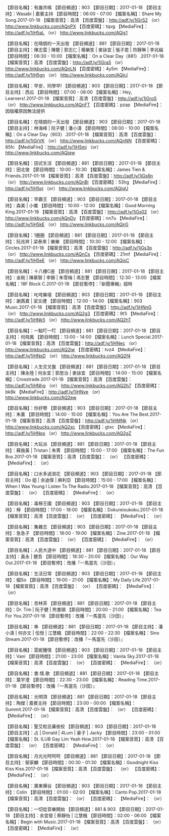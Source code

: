 【節目名稱】：有誰共鳴
【節目頻道】：903
【節目日期】：2017-01-18
【節目主持】：Wasabi | 嘉賓主持
【節目時間】：06:00 - 07:00 
【檔案名稱】：Share My Song.2017-01-18
【檔案音質】：高清
【百度雲盤】：http://adf.ly/1iGrS2 （or） http://www.linkbucks.com/AQnPX
【百度密碼】：tqvg
【MediaFire】：http://adf.ly/1iH5aL （or） http://www.linkbucks.com/AQjs1

【節目名稱】：在晴朗的一天出發
【節目頻道】：881
【節目日期】：2017-01-18
【節目主持】：陳志雲 | 陳聰 | 郭志仁 | 楊樂笙 | 麥詠宜 | 張子君 | 符靜琳 | 李兆綸
【節目時間】：06:30 - 10:00
【檔案名稱】：On a Clear Day（881）.2017-01-18
【檔案音質】：高清
【百度雲盤】：http://adf.ly/1iGra5 （or） http://www.linkbucks.com/AQnLN
【百度密碼】：4y5m
【MediaFire】：http://adf.ly/1iH5gn （or） http://www.linkbucks.com/AQjrJ

【節目名稱】：早安，同學早!
【節目頻道】：903
【節目日期】：2017-01-18
【節目主持】：西瓜
【節目時間】：07:00 - 08:00
【檔案名稱】：Hey, Learners!.2017-01-18
【檔案音質】：高清
【百度雲盤】：http://adf.ly/1iGroS （or） http://www.linkbucks.com/AQnFT
【百度密碼】：pzap
【MediaFire】：因版權原因無法提供

【節目名稱】：在晴朗的一天出發
【節目頻道】：903
【節目日期】：2017-01-18
【節目主持】：林海峰 | 阮子健 | 潘小濤
【節目時間】：08:00 - 10:00
【檔案名稱】：On a Clear Day（903）.2017-01-18
【檔案音質】：高清
【百度雲盤】：http://adf.ly/1iGrVK （or） http://www.linkbucks.com/AQnNN
【百度密碼】：85fc
【MediaFire】：http://adf.ly/1iH5mi （or） http://www.linkbucks.com/AQjqw

【節目名稱】：田式生活
【節目頻道】：881
【節目日期】：2017-01-18
【節目主持】：田北俊
【節目時間】：10:00 - 10:30
【檔案名稱】：James Tien & Friends.2017-01-18
【檔案音質】：高清
【百度雲盤】：http://adf.ly/1iGs6n （or） http://www.linkbucks.com/AQnBi
【百度密碼】：53hg
【MediaFire】：http://adf.ly/1iH5pj （or） http://www.linkbucks.com/AQjqU

【節目名稱】：早霸王
【節目頻道】：903
【節目日期】：2017-01-18
【節目主持】：森美 | 小儀
【節目時間】：10:00 - 12:00
【檔案名稱】：Good Morning King.2017-01-18
【檔案音質】：高清
【百度雲盤】：http://adf.ly/1iGs02 （or） http://www.linkbucks.com/AQnDv
【百度密碼】：nn7u
【MediaFire】：http://adf.ly/1iH5kE （or） http://www.linkbucks.com/AQjrG

【節目名稱】：1圈圈
【節目頻道】：881
【節目日期】：2017-01-18
【節目主持】：阮兆祥 | 梁泰來 | 樂樂
【節目時間】：10:30 - 12:00
【檔案名稱】：Circles.2017-01-18
【檔案音質】：高清
【百度雲盤】：http://adf.ly/1iGs3p （or） http://www.linkbucks.com/AQnCs
【百度密碼】：21mf
【MediaFire】：http://adf.ly/1iH5eE （or） http://www.linkbucks.com/AQjsC

【節目名稱】：十八樓C座
【節目頻道】：881
【節目日期】：2017-01-18
【節目主持】：金剛 | 陳慕賢 | 李錦 | 朱雪梅 | 馮志豐
【節目時間】：12:30 - 13:00
【檔案名稱】：18F Block C.2017-01-18
【節目暫停】：『新聞專輯』超時

【節目名稱】：叱咤樂壇
【節目頻道】：903
【節目日期】：2017-01-18
【節目主持】：謝茜嘉 | 梁文禮
【節目時間】：12:00 - 14:00
【檔案名稱】：903 Music.2017-01-18
【檔案音質】：高清
【百度雲盤】：http://adf.ly/1iHNnG （or） http://www.linkbucks.com/AQ2g3
【百度密碼】：9t1i
【MediaFire】：http://adf.ly/1iHNk5 （or） http://www.linkbucks.com/AQ2hT

【節目名稱】：一點叮一叮
【節目頻道】：881
【節目日期】：2017-01-18
【節目主持】：何飛鳳
【節目時間】：13:00 - 14:00
【檔案名稱】：Lunch Special.2017-01-18
【檔案音質】：高清
【百度雲盤】：http://adf.ly/1iHNec （or） http://www.linkbucks.com/AQ2iw
【百度密碼】：tvz4
【MediaFire】：http://adf.ly/1iHNsD （or） http://www.linkbucks.com/AQ2f4

【節目名稱】：人生交叉盤
【節目頻道】：881
【節目日期】：2017-01-18
【節目主持】：陳永陸 | 何永宜 | 郭思治 | 麥詠宜
【節目時間】：14:00 - 15:00
【檔案名稱】：Crosstrade.2017-01-18
【檔案音質】：高清
【百度雲盤】：http://adf.ly/1iHNhg （or） http://www.linkbucks.com/AQ2h7
【百度密碼】：bk8k
【MediaFire】：http://adf.ly/1iHNve （or） http://www.linkbucks.com/AQ2ew

【節目名稱】：你好嘢
【節目頻道】：903
【節目日期】：2017-01-18
【節目主持】：朱薰
【節目時間】：14:00 - 15:00
【檔案名稱】：You Are The Best.2017-01-18
【檔案音質】：高清
【百度雲盤】：http://adf.ly/1iHMNk （or） http://www.linkbucks.com/AQ2xc
【百度密碼】：gtxc
【MediaFire】：http://adf.ly/1iHNps （or） http://www.linkbucks.com/AQ2gZ

【節目名稱】：大玩派
【節目頻道】：881
【節目日期】：2017-01-18
【節目主持】：蘇施黃 | Tristan | 朱菁
【節目時間】：15:00 - 17:00
【檔案名稱】：The Fun Box.2017-01-18
【檔案音質】：高清
【百度雲盤】： （or） 
【百度密碼】：
【MediaFire】： （or） 

【節目名稱】：口水多過浪花
【節目頻道】：903
【節目日期】：2017-01-18
【節目主持】：Do 姐 | 余迪偉 | 麻利亞
【節目時間】：15:00 - 17:00
【檔案名稱】：When I Was Young I Listen To The Radio.2017-01-18
【檔案音質】：高清
【百度雲盤】： （or） 
【百度密碼】：
【MediaFire】： （or） 

【節目名稱】：毒檸王國
【節目頻道】：903
【節目日期】：2017-01-18
【節目主持】：檸
【節目時間】：17:00 - 18:00
【檔案名稱】：Dokureioukoku.2017-01-18
【檔案音質】：高清
【百度雲盤】： （or） 
【百度密碼】：
【MediaFire】： （or） 

【節目名稱】：集雜志
【節目頻道】：903
【節目日期】：2017-01-18
【節目主持】：急急子
【節目時間】：18:00 - 19:00
【檔案名稱】：Zine.2017-01-18
【檔案音質】：高清
【百度雲盤】： （or） 
【百度密碼】：
【MediaFire】： （or） 

【節目名稱】：人民大道中
【節目頻道】：881
【節目日期】：2017-01-18
【節目主持】：黃永 | 健吾
【節目時間】：18:30 - 20:00
【檔案名稱】：Our Way Out.2017-01-18
【節目暫停】：改播『一馬當先（沙田）』

【節目名稱】：生活日常
【節目頻道】：903
【節目日期】：2017-01-18
【節目主持】：細So
【節目時間】：19:00 - 21:00
【檔案名稱】：My Daily Life.2017-01-18
【檔案音質】：高清
【百度雲盤】： （or） 
【百度密碼】：
【MediaFire】： （or） 

【節目名稱】：杏林茶
【節目頻道】：881
【節目日期】：2017-01-18
【節目主持】：Dr. Tim | 阮子健 | 熊書頤
【節目時間】：20:00 - 21:00
【檔案名稱】：Tea For You.2017-01-18
【節目暫停】：改播『一馬當先（沙田）』

【節目名稱】：串
【節目頻道】：881
【節目日期】：2017-01-18
【節目主持】：潘小濤 | 何亦文 | 伍悅 | 江慧楓
【節目時間】：22:00 - 22:30
【檔案名稱】：Sino Stream.2017-01-18
【節目暫停】：改播『一馬當先（沙田）』

【節目名稱】：雲妮鍾情
【節目頻道】：903
【節目日期】：2017-01-18
【節目主持】：Vani
【節目時間】：21:00 - 23:00
【檔案名稱】：Vanila Sky.2017-01-18
【檔案音質】：高清
【百度雲盤】： （or） 
【百度密碼】：
【MediaFire】： （or） 

【節目名稱】：書.情.歌
【節目頻道】：881
【節目日期】：2017-01-18
【節目主持】：葉宇澄
【節目時間】：22:30 - 23:00
【檔案名稱】：Reading Time.2017-01-18
【節目暫停】：改播『一馬當先（沙田）』

【節目名稱】：光明頂
【節目頻道】：881
【節目日期】：2017-01-18
【節目主持】：陶傑 | 嘉賓主持
【節目時間】：23:00 - 00:00
【檔案名稱】：Summit.2017-01-18
【檔案音質】：高清
【百度雲盤】： （or） 
【百度密碼】：
【MediaFire】： （or） 

【節目名稱】：聖艾粒忌廉夜校
【節目頻道】：903
【節目日期】：2017-01-18
【節目主持】：占 | Donald | 4Lum | 豪子 | Jacky
【節目時間】：23:00 - 01:00
【檔案名稱】：St. ILUB Gay Lim Yeah How.2017-01-18
【檔案音質】：高清
【百度雲盤】： （or） 
【百度密碼】：
【MediaFire】： （or） 

【節目名稱】：月光光呵呵呵
【節目頻道】：881
【節目日期】：2017-01-18
【節目主持】：鄔家麟
【節目時間】：00:30 - 01:30
【檔案名稱】：Goodnight Kiss Kiss Kiss.2017-01-18
【檔案音質】：高清
【百度雲盤】： （or） 
【百度密碼】：
【MediaFire】： （or） 

【節目名稱】：廣東爆谷
【節目頻道】：903
【節目日期】：2017-01-18
【節目主持】：Colin
【節目時間】：01:00 - 02:00
【檔案名稱】：Canto Pop.2017-01-18
【檔案音質】：高清
【百度雲盤】： （or） 
【百度密碼】：
【MediaFire】： （or） 

【節目名稱】：一切從音樂開始
【節目頻道】：881 & 903
【節目日期】：2017-01-18
【節目主持】：余宜發 | 蔡靜怡 | 江慧楓
【節目時間】：02:00 - 06:00
【檔案名稱】：Begin with Music.2017-01-18
【檔案音質】：高清
【百度雲盤】： （or） 
【百度密碼】：
【MediaFire】： （or）
